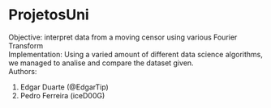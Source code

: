 # ProjetosUni

Objective: interpret data from a moving censor using various Fourier Transform
<br>
Implementation: Using a varied amount of different data science algorithms, we managed to analise and compare the dataset given.
<br>
Authors:
<ol>
  <li> Edgar Duarte (@EdgarTip) </li>
  <li> Pedro Ferreira (iceD00G) </li>
</ol>
